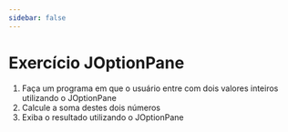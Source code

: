 ```yaml
---
sidebar: false
---
```


# Exercício JOptionPane

1. Faça um programa em que o usuário entre com dois valores inteiros utilizando o JOptionPane
1. Calcule a soma destes dois números
1. Exiba o resultado utilizando o JOptionPane
